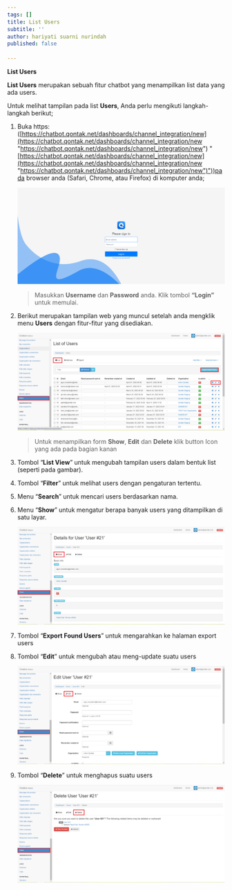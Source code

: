 ```yaml
---
tags: []
title: List Users
subtitle: ''
author: hariyati suarni nurindah
published: false

---
```

**List Users**

**List Users** merupakan sebuah fitur chatbot yang menampilkan list data yang ada users.

Untuk melihat tampilan pada list **Users**, Anda perlu mengikuti langkah-langkah berikut;

1. Buka https: ([https://chatbot.qontak.net/dashboards/channel_integration/new](https://chatbot.qontak.net/dashboards/channel_integration/new "https://chatbot.qontak.net/dashboards/channel_integration/new") "[https://chatbot.qontak.net/dashboards/channel_integration/new](https://chatbot.qontak.net/dashboards/channel_integration/new "https://chatbot.qontak.net/dashboards/channel_integration/new")"))pada browser anda (Safari, Chrome, atau Firefox) di komputer anda;

   ![](/uploads/channell.PNG)

   > Masukkan **Username** dan **Password** anda. Klik tombol **“Login”** untuk memulai.
2. Berikut merupakan tampilan web yang muncul setelah anda mengklik menu **Users** dengan fitur-fitur yang disediakan.

   ![](/uploads/users1.PNG)

   > Untuk menampilkan form **Show**, **Edit** dan **Delete** klik button Icon yang ada pada bagian kanan
3. Tombol “**List View**” untuk mengubah tampilan users dalam bentuk list (seperti pada gambar).
4. Tombol “**Filter**” untuk melihat users dengan pengaturan tertentu.
5. Menu “**Search**” untuk mencari users berdasarkan nama.
6. Menu “**Show**” untuk mengatur berapa banyak users yang ditampilkan di satu layar.

   ![](/uploads/users2.PNG)
7. Tombol “**Export Found Users**” untuk mengarahkan ke halaman export users
8. Tombol “**Edit**” untuk mengubah atau meng-update suatu users

   ![](/uploads/users3.PNG)
9. Tombol “**Delete**” untuk menghapus suatu users

   ![](/uploads/users4.PNG)